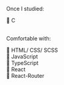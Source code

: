 Once I studied:  
  
  🌱 C<br><br>   
  
  
Comfortable with:  
  
  🌲 HTML/ CSS/ SCSS  
  🌲 JavaScript  
  🌲 TypeScript  
  🌲 React  
  🌲 React-Router


